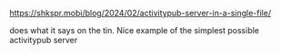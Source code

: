 https://shkspr.mobi/blog/2024/02/activitypub-server-in-a-single-file/

does what it says on the tin. Nice example of the simplest possible activitypub server